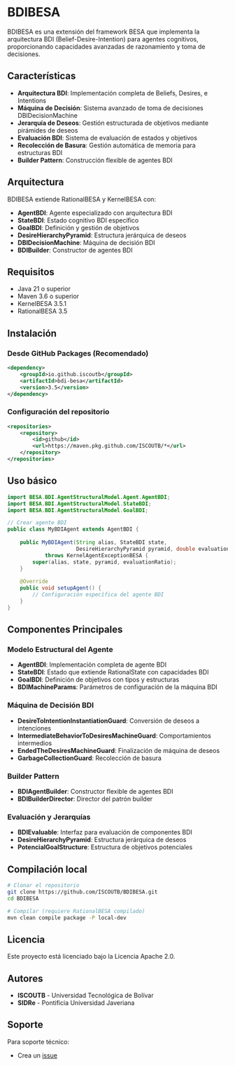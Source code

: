 # BDIBESA

BDIBESA es una extensión del framework BESA que implementa la arquitectura BDI (Belief-Desire-Intention) para agentes cognitivos, proporcionando capacidades avanzadas de razonamiento y toma de decisiones.

## Características

- **Arquitectura BDI**: Implementación completa de Beliefs, Desires, e Intentions
- **Máquina de Decisión**: Sistema avanzado de toma de decisiones DBIDecisionMachine
- **Jerarquía de Deseos**: Gestión estructurada de objetivos mediante pirámides de deseos
- **Evaluación BDI**: Sistema de evaluación de estados y objetivos
- **Recolección de Basura**: Gestión automática de memoria para estructuras BDI
- **Builder Pattern**: Construcción flexible de agentes BDI

## Arquitectura

BDIBESA extiende RationalBESA y KernelBESA con:

- **AgentBDI**: Agente especializado con arquitectura BDI
- **StateBDI**: Estado cognitivo BDI específico
- **GoalBDI**: Definición y gestión de objetivos
- **DesireHierarchyPyramid**: Estructura jerárquica de deseos
- **DBIDecisionMachine**: Máquina de decisión BDI
- **BDIBuilder**: Constructor de agentes BDI

## Requisitos

- Java 21 o superior
- Maven 3.6 o superior
- KernelBESA 3.5.1
- RationalBESA 3.5

## Instalación

### Desde GitHub Packages (Recomendado)

```xml
<dependency>
    <groupId>io.github.iscoutb</groupId>
    <artifactId>bdi-besa</artifactId>
    <version>3.5</version>
</dependency>
```

### Configuración del repositorio

```xml
<repositories>
    <repository>
        <id>github</id>
        <url>https://maven.pkg.github.com/ISCOUTB/*</url>
    </repository>
</repositories>
```

## Uso básico

```java
import BESA.BDI.AgentStructuralModel.Agent.AgentBDI;
import BESA.BDI.AgentStructuralModel.StateBDI;
import BESA.BDI.AgentStructuralModel.GoalBDI;

// Crear agente BDI
public class MyBDIAgent extends AgentBDI {
    
    public MyBDIAgent(String alias, StateBDI state, 
                      DesireHierarchyPyramid pyramid, double evaluationRatio) 
            throws KernelAgentExceptionBESA {
        super(alias, state, pyramid, evaluationRatio);
    }
    
    @Override
    public void setupAgent() {
        // Configuración específica del agente BDI
    }
}
```

## Componentes Principales

### Modelo Estructural del Agente
- **AgentBDI**: Implementación completa de agente BDI
- **StateBDI**: Estado que extiende RationalState con capacidades BDI
- **GoalBDI**: Definición de objetivos con tipos y estructuras
- **BDIMachineParams**: Parámetros de configuración de la máquina BDI

### Máquina de Decisión BDI
- **DesireToIntentionInstantiationGuard**: Conversión de deseos a intenciones
- **IntermediateBehaviorToDesiresMachineGuard**: Comportamientos intermedios
- **EndedTheDesiresMachineGuard**: Finalización de máquina de deseos
- **GarbageCollectionGuard**: Recolección de basura

### Builder Pattern
- **BDIAgentBuilder**: Constructor flexible de agentes BDI
- **BDIBuilderDirector**: Director del patrón builder

### Evaluación y Jerarquías
- **BDIEvaluable**: Interfaz para evaluación de componentes BDI
- **DesireHierarchyPyramid**: Estructura jerárquica de deseos
- **PotencialGoalStructure**: Estructura de objetivos potenciales

## Compilación local

```bash
# Clonar el repositorio
git clone https://github.com/ISCOUTB/BDIBESA.git
cd BDIBESA

# Compilar (requiere RationalBESA compilado)
mvn clean compile package -P local-dev
```

## Licencia

Este proyecto está licenciado bajo la Licencia Apache 2.0.

## Autores

- **ISCOUTB** - Universidad Tecnológica de Bolívar
- **SIDRe** - Pontificia Universidad Javeriana

## Soporte

Para soporte técnico:
- Crea un [issue](https://github.com/ISCOUTB/BDIBESA/issues)
